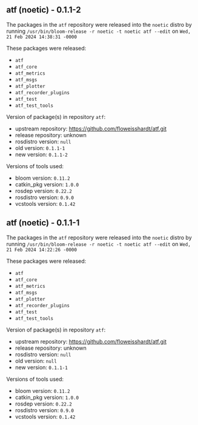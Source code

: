 ## atf (noetic) - 0.1.1-2

The packages in the `atf` repository were released into the `noetic` distro by running `/usr/bin/bloom-release -r noetic -t noetic atf --edit` on `Wed, 21 Feb 2024 14:38:31 -0000`

These packages were released:
- `atf`
- `atf_core`
- `atf_metrics`
- `atf_msgs`
- `atf_plotter`
- `atf_recorder_plugins`
- `atf_test`
- `atf_test_tools`

Version of package(s) in repository `atf`:

- upstream repository: https://github.com/floweisshardt/atf.git
- release repository: unknown
- rosdistro version: `null`
- old version: `0.1.1-1`
- new version: `0.1.1-2`

Versions of tools used:

- bloom version: `0.11.2`
- catkin_pkg version: `1.0.0`
- rosdep version: `0.22.2`
- rosdistro version: `0.9.0`
- vcstools version: `0.1.42`


## atf (noetic) - 0.1.1-1

The packages in the `atf` repository were released into the `noetic` distro by running `/usr/bin/bloom-release -r noetic -t noetic atf --edit` on `Wed, 21 Feb 2024 14:22:26 -0000`

These packages were released:
- `atf`
- `atf_core`
- `atf_metrics`
- `atf_msgs`
- `atf_plotter`
- `atf_recorder_plugins`
- `atf_test`
- `atf_test_tools`

Version of package(s) in repository `atf`:

- upstream repository: https://github.com/floweisshardt/atf.git
- release repository: unknown
- rosdistro version: `null`
- old version: `null`
- new version: `0.1.1-1`

Versions of tools used:

- bloom version: `0.11.2`
- catkin_pkg version: `1.0.0`
- rosdep version: `0.22.2`
- rosdistro version: `0.9.0`
- vcstools version: `0.1.42`


